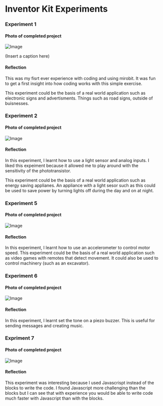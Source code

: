 # Inventor Kit Experiments



### Experiment 1 ###


#### Photo of completed project ####

![Image](1.png)

(Insert a caption here)

#### Reflection ####

This was my fisrt ever experience with coding and using mirobit. It was fun to get a first insight into how coding works with this simple exercise. 

This experiment could be the basis of a real world application such as electronic signs and advertisments. Things such as road signs, outside of buisnesses.

### Experiment 2 ###

#### Photo of completed project ####

![Image](2.png)


#### Reflection ####

In this experiment, I learnt how to use a light sensor and analog inputs. I liked this expeiment because it allowed me to play around with the sensitivity of the phototransistor.

This experiment could be the basis of a real world application such as energy saving applianes. An appliance with a light sesor such as this could be used to save power by turning lights off during the day and on at night. 

### Experiment 5 ###

#### Photo of completed project ####

![Image](5.JPG)


#### Reflection ####

In this experiment, I learnt how to use an accelerometer to control motor speed. This experiment could be the basis of a real world application such as video games with remotes that detect movement. It could also be used to control machinery (such as an excavator).

### Experiment 6 ###

#### Photo of completed project ####

![Image](6.png)


#### Reflection ####

In this experiment, I learnt set the tone on a piezo buzzer. This is useful for sending messages and creating music.



### Expriment 7 ###

#### Photo of completed project ####

![Image](7.png)


#### Reflection ####

This experiment was interesting because I used Javascrispt instead of the blocks to write the code. I found Javascript more challenging than the blocks but I can see that with experience you would be able to write code much faster with Javascript than with the blocks.

